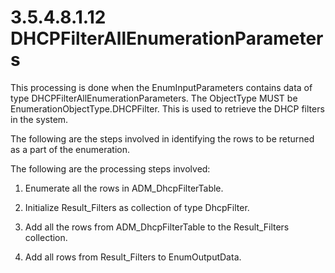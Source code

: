 <html dir="LTR" xmlns:mshelp="http://msdn.microsoft.com/mshelp" xmlns:ddue="http://ddue.schemas.microsoft.com/authoring/2003/5" xmlns:xlink="http://www.w3.org/1999/xlink" xmlns:tool="http://www.microsoft.com/tooltip">
 <body>
 <div id="header">
 <h1 class="heading">3.5.4.8.1.12 DHCPFilterAllEnumerationParameters</h1>
 </div>
 <div id="mainSection">
 <div id="mainBody">
 <div id="allHistory" class="saveHistory"></div>
 <div id="sectionSection0" class="section" name="collapseableSection">
 

<p>This processing is done when the EnumInputParameters
contains data of type DHCPFilterAllEnumerationParameters. The ObjectType MUST
be EnumerationObjectType.DHCPFilter. This is used to retrieve the DHCP filters
in the system.</p>

<p>The following are the steps involved in identifying the rows
to be returned as a part of the enumeration.</p>

<p>The following are the processing steps involved:</p>

<ol><li><p><span> </span>Enumerate all
the rows in ADM_DhcpFilterTable.</p>

</li><li><p><span> </span>Initialize
Result_Filters as collection of type DhcpFilter.</p>

</li><li><p><span> </span>Add all the rows
from ADM_DhcpFilterTable to the Result_Filters collection.</p>

</li><li><p><span> </span>Add all rows
from Result_Filters to EnumOutputData.</p>

</li></ol>
 </div>
 </div>
 </div>
 </body>
</html>